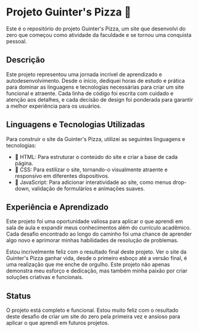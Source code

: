 # Projeto Guinter's Pizza 🍕

Este é o repositório do projeto Guinter's Pizza, um site que desenvolvi do zero que começou como atividade da faculdade e se tornou uma conquista pessoal. 

## Descrição

Este projeto representou uma jornada incrível de aprendizado e autodesenvolvimento. Desde o início, dediquei horas de estudo e prática para dominar as linguagens e tecnologias necessárias para criar um site funcional e atraente. Cada linha de código foi escrita com cuidado e atenção aos detalhes, e cada decisão de design foi ponderada para garantir a melhor experiência para os usuários.

## Linguagens e Tecnologias Utilizadas

Para construir o site da Guinter's Pizza, utilizei as seguintes linguagens e tecnologias:

- 🚀 HTML: Para estruturar o conteúdo do site e criar a base de cada página.
- 🚀 CSS: Para estilizar o site, tornando-o visualmente atraente e responsivo em diferentes dispositivos.
- 🚀 JavaScript: Para adicionar interatividade ao site, como menus drop-down, validação de formulários e animações suaves.

## Experiência e Aprendizado

Este projeto foi uma oportunidade valiosa para aplicar o que aprendi em sala de aula e expandir meus conhecimentos além do currículo acadêmico. Cada desafio encontrado ao longo do caminho foi uma chance de aprender algo novo e aprimorar minhas habilidades de resolução de problemas. 

Estou incrivelmente feliz com o resultado final deste projeto. Ver o site da Guinter's Pizza ganhar vida, desde o primeiro esboço até a versão final, é uma realização que me enche de orgulho. Este projeto não apenas demonstra meu esforço e dedicação, mas também minha paixão por criar soluções criativas e funcionais.

## Status

O projeto está completo e funcional. Estou muito feliz com o resultado deste desafio de criar um site do zero pela primeira vez e ansioso para aplicar o que aprendi em futuros projetos.



